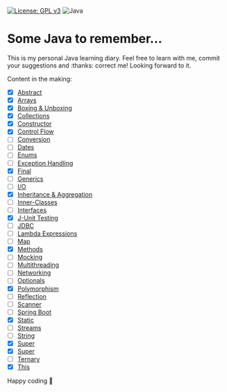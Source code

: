 [![License: GPL v3](https://img.shields.io/badge/License-GPL%20v3-blue.svg)](http://www.gnu.org/licenses/gpl-3.0)
![Java](https://img.shields.io/badge/-Java-blue?logo=java&style=flat)
# Some Java to remember...
This is my personal Java learning diary. Feel free to learn with me, commit your suggestions and :thanks: correct me! Looking forward to it.

Content in the making: 
- [x] [Abstract](/Notes/Abstract.md)
- [x] [Arrays](/Notes/Arrays.md)
- [x] [Boxing & Unboxing](/Notes/Boxing-Unboxing.md)
- [x] [Collections](/Notes/Collections.md)
- [x] [Constructor](/Notes/Constructor.md) 
- [x] [Control Flow](/Notes/Control-Flow.md)
- [ ] [Conversion](/Notes/Conversion.md)
- [ ] [Dates](/Notes/Dates.md)
- [ ] [Enums](Notes/Enums.md)
- [ ] [Exception Handling](/Notes/Exception-Handling.md)
- [x] [Final](/Notes/Final.md)
- [ ] [Generics](/Notes/Generics.md)
- [ ] [I/O](/Notes/I-O.md)
- [x] [Inheritance & Aggregation](/Notes/Inheritance-Aggregation.md)   
- [ ] [Inner-Classes](/Notes/Inner-Classes.md)
- [ ] [Interfaces](/Notes/Interfaces.md)
- [x] [J-Unit Testing](/Notes/J-Unit-Testing.md)
- [ ] [JDBC](/Notes/JDBC.md)
- [ ] [Lambda Expressions](/Notes/Lambda-Expressions.md)
- [ ] [Map](/Notes/Map.md)
- [x] [Methods](/Notes/Methods.md)
- [ ] [Mocking](/Notes/Mocking.md)
- [ ] [Multithreading](/Notes/Multithreading.md)
- [ ] [Networking](/Notes/Networking.md)
- [ ] [Optionals](/Notes/Optionals.md)
- [x] [Polymorphism](/Notes/Polymorphism.md)
- [ ] [Reflection](/Notes/Reflection.md)
- [ ] [Scanner](/Notes/Scanner.md)
- [ ] [Spring Boot](/Notes/Spring-Boot.md)
- [x] [Static](/Notes/Static.md)  
- [ ] [Streams](/Notes/Streams.md)
- [ ] [String](/Notes/String.md)
- [x] [Super](/Notes/Super.md)
- [x] [Super](/Notes/Super.md)
- [ ] [Ternary](/Notes/Ternary.md)
- [x] [This](/Notes/This.md)

Happy coding 🚀